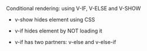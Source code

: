 Conditional rendering: using V-IF, V-ELSE and V-SHOW

- v-show hides element using CSS
- v-if hides element by NOT loading it

- v-if has two partners: v-else and v-else-if